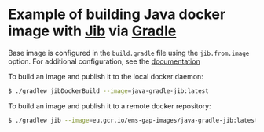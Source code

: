 # Example of building Java docker image with [Jib](https://github.com/GoogleContainerTools/jib) via [Gradle](https://github.com/GoogleContainerTools/jib/tree/master/jib-gradle-plugin)

Base image is configured in the `build.gradle` file using the `jib.from.image` option. For additional configuration, see the [documentation](https://github.com/GoogleContainerTools/jib/tree/master/jib-gradle-plugin#extended-usage)

To build an image and publish it to the local docker daemon:

```sh
$ ./gradlew jibDockerBuild --image=java-gradle-jib:latest
```

To build an image and publish it to a remote docker repository:

```sh
$ ./gradlew jib --image=eu.gcr.io/ems-gap-images/java-gradle-jib:latest
```
